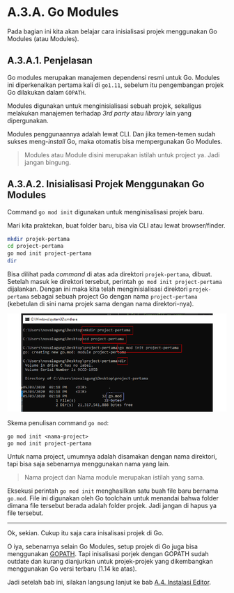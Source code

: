 # A.3.A. Go Modules

Pada bagian ini kita akan belajar cara inisialisasi projek menggunakan Go Modules (atau Modules).

## A.3.A.1. Penjelasan

Go modules merupakan manajemen dependensi resmi untuk Go. Modules ini diperkenalkan pertama kali di `go1.11`, sebelum itu pengembangan projek Go dilakukan dalam `GOPATH`.

Modules digunakan untuk menginisialisasi sebuah projek, sekaligus melakukan manajemen terhadap *3rd party* atau *library* lain yang dipergunakan.

Modules penggunaannya adalah lewat CLI. Dan jika temen-temen sudah sukses meng-*install* Go, maka otomatis bisa mempergunakan Go Modules.

> Modules atau Module disini merupakan istilah untuk project ya. Jadi jangan bingung.

## A.3.A.2. Inisialisasi Projek Menggunakan Go Modules

Command `go mod init` digunakan untuk menginisalisasi projek baru.

Mari kita praktekan, buat folder baru, bisa via CLI atau lewat browser/finder.

```bash
mkdir projek-pertama
cd project-pertama
go mod init project-pertama
dir
```

Bisa dilihat pada *command* di atas ada direktori `projek-pertama`, dibuat. Setelah masuk ke direktori tersebut, perintah `go mod init project-pertama` dijalankan. Dengan ini maka kita telah menginisialisasi direktori `projek-pertama` sebagai sebuah project Go dengan nama `project-pertama` (kebetulan di sini nama projek sama dengan nama direktori-nya).

![Init project](images/A.3_1_initmodule.png)

Skema penulisan command `go mod`:

```
go mod init <nama-project>
go mod init project-pertama
```

Untuk nama project, umumnya adalah disamakan dengan nama direktori, tapi bisa saja sebenarnya menggunakan nama yang lain.

> Nama project dan Nama module merupakan istilah yang sama.

Eksekusi perintah `go mod init` menghasilkan satu buah file baru bernama `go.mod`. File ini digunakan oleh Go toolchain untuk menandai bahwa folder dimana file tersebut berada adalah folder projek. Jadi jangan di hapus ya file tersebut.

---

Ok, sekian. Cukup itu saja cara inisalisasi projek di Go.

O iya, sebenarnya selain Go Modules, setup projek di Go juga bisa menggunakan [GOPATH](/3-setup-go-project-dengan-go-modules.html). Tapi inisalisasi porjek dengan GOPATH sudah outdate dan kurang dianjurkan untuk projek-projek yang dikembangkan menggunakan Go versi terbaru (1.14 ke atas).

Jadi setelah bab ini, silakan langsung lanjut ke bab [A.4. Instalasi Editor](4-instalasi-editor.md).
